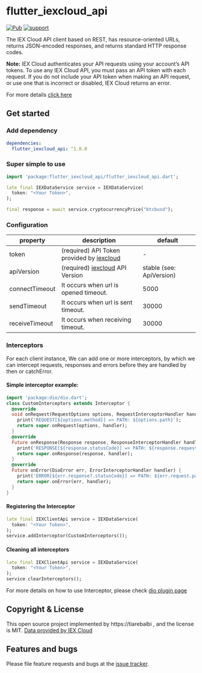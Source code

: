# flutter_iexcloud_api
[![Pub](https://img.shields.io/pub/v/flutter_iexcloud_api.svg?style=flat-square)](https://pub.dartlang.org/packages/flutter_iexcloud_api)
[![support](https://img.shields.io/badge/platform-flutter%7Cflutter%20web%7Cdart%20vm-ff69b4.svg?style=flat-square)](https://github.com/tiarebalbi/flutter_iexcloud_api)

The IEX Cloud API client based on REST, has resource-oriented URLs, returns JSON-encoded responses, and returns standard HTTP response codes.

**Note:**
IEX Cloud authenticates your API requests using your account’s API tokens. To use any IEX Cloud API, you must pass an API token with each request. If you do not include your API token when making an API request, or use one that is incorrect or disabled, IEX Cloud returns an error.

For more details [click here](https://iexcloud.io/)

## Get started

### Add dependency

```yaml
dependencies:
  flutter_iexcloud_api: ^1.0.0
```

### Super simple to use

```dart
import 'package:flutter_iexcloud_api/flutter_iexcloud_api.dart';

late final IEXDataService service = IEXDataService(
  token: "<Your Token>",
);

final response = await service.cryptocurrencyPrice("btcbusd");
```

### Configuration

property             | description                               | default
---------------------|-------------------------------------------|----------------------------
token                | (required) API Token provided by [iexcloud](https://iexcloud.io/docs/api/#api-versioning) | -
apiVersion           | (required) [iexcloud](https://iexcloud.io/docs/api/#api-versioning) API Version | stable (see: ApiVersion)
connectTimeout       | It occurs when url is opened timeout.    | 5000
sendTimeout          | It occurs when url is sent timeout.      | 30000
receiveTimeout       | It occurs when receiving timeout.        | 30000

### Interceptors

For each client instance, We can add one or more interceptors, by which we can intercept requests, responses and errors before they are handled by then or 
catchError.

#### Simple interceptor example:

```dart
import 'package:dio/dio.dart';
class CustomInterceptors extends Interceptor {
  @override
  void onRequest(RequestOptions options, RequestInterceptorHandler handler) {
    print('REQUEST[${options.method}] => PATH: ${options.path}');
    return super.onRequest(options, handler);
  }
  @override
  Future onResponse(Response response, ResponseInterceptorHandler handler) {
    print('RESPONSE[${response.statusCode}] => PATH: ${response.request?.path}');
    return super.onResponse(response, handler);
  }
  @override
  Future onError(DioError err, ErrorInterceptorHandler handler) {
    print('ERROR[${err.response?.statusCode}] => PATH: ${err.request.path}');
    return super.onError(err, handler);
  }
}
```
#### Registering the Interceptor

```dart
late final IEXClientApi service = IEXDataService(
  token: "<Your Token>",
);
service.addInterceptor(CustomInterceptors());
```
#### Cleaning all interceptors

```dart
late final IEXClientApi service = IEXDataService(
  token: "<Your Token>",
);
service.clearInterceptors();
```

For more details on how to use Interceptor, please check [dio plugin page](https://github.com/flutterchina/dio/blob/master/README.md#interceptors)


## Copyright & License

This open source project implemented by https://tiarebalbi , and the license is MIT. [Data provided by IEX Cloud](https://iexcloud.io)


## Features and bugs

Please file feature requests and bugs at the [issue tracker][tracker].

[tracker]: https://github.com/tiarebalbi/flutter_iexcloud_api/issues


